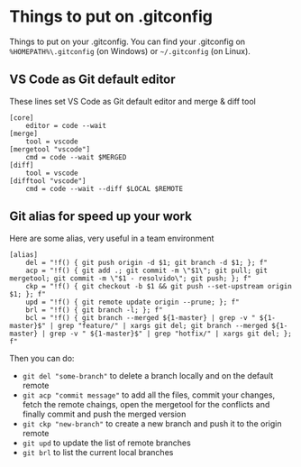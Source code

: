 # Things to put on .gitconfig

Things to put on your .gitconfig. You can find your .gitconfig on ```%HOMEPATH%\.gitconfig``` (on Windows) or ```~/.gitconfig``` (on Linux).


## VS Code as Git default editor

These lines set VS Code as Git default editor and merge & diff tool

```
[core]
    editor = code --wait
[merge]
    tool = vscode
[mergetool "vscode"]
    cmd = code --wait $MERGED
[diff]
    tool = vscode
[difftool "vscode"]
    cmd = code --wait --diff $LOCAL $REMOTE
```

## Git alias for speed up your work

Here are some alias, very useful in a team environment
```
[alias]
    del = "!f() { git push origin -d $1; git branch -d $1; }; f"
    acp = "!f() { git add .; git commit -m \"$1\"; git pull; git mergetool; git commit -m \"$1 - resolvido\"; git push; }; f"
    ckp = "!f() { git checkout -b $1 && git push --set-upstream origin $1; }; f"
    upd = "!f() { git remote update origin --prune; }; f"
    brl = "!f() { git branch -l; }; f"
    bcl = "!f() { git branch --merged ${1-master} | grep -v " ${1-master}$" | grep "feature/" | xargs git del; git branch --merged ${1-master} | grep -v " ${1-master}$" | grep "hotfix/" | xargs git del; }; f"
```

Then you can do:
- ``` git del "some-branch" ``` to delete a branch locally and on the default remote
- ``` git acp "commit message" ``` to add all the files, commit your changes, fetch the remote chaings, open the mergetool for the conflicts and finally commit and push the merged version
- ``` git ckp "new-branch" ``` to create a new branch and push it to the origin remote
- ``` git upd ``` to update the list of remote branches
- ``` git brl ``` to list the current local branches
